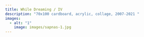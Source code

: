 ```yaml
---
title: While Dreaming / IV
description: "70x100 cardboard, acrylic, collage, 2007-2021 "
images:
  - alt: "1"
    image: images/sapnas-1.jpg
---
```


